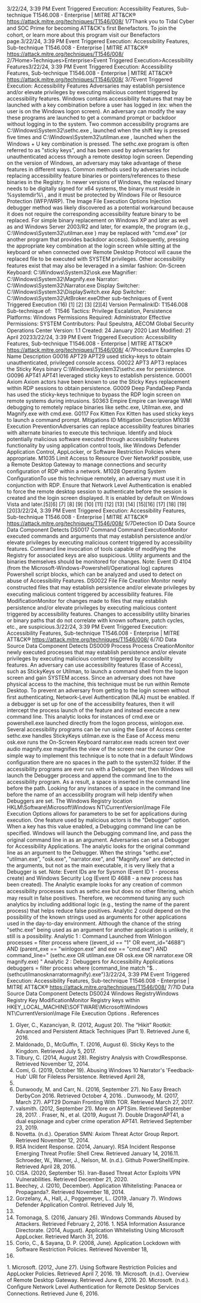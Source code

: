 3/22/24, 3:39 PM Event Triggered Execution: Accessibility Features, Sub-technique T1546.008 - Enterprise | MITRE ATT&CK®
https://attack.mitre.org/techniques/T1546/008/ 1/7Thank you to Tidal Cyber and SOC Prime for becoming ATT&CK's ﬁrst Benefactors. To join the cohort, or learn more about this program visit our
Benefactors page.3/22/24, 3:39 PM Event Triggered Execution: Accessibility Features, Sub-technique T1546.008 - Enterprise | MITRE ATT&CK®
https://attack.mitre.org/techniques/T1546/008/ 2/7Home>Techniques>Enterprise>Event Triggered Execution>Accessibility Features3/22/24, 3:39 PM Event Triggered Execution: Accessibility Features, Sub-technique T1546.008 - Enterprise | MITRE ATT&CK®
https://attack.mitre.org/techniques/T1546/008/ 3/7Event Triggered Execution: Accessibility Features
Adversaries may establish persistence and/or elevate privileges by executing malicious content triggered by accessibility features. Windows
contains accessibility features that may be launched with a key combination before a user has logged in (ex: when the user is on the
Windows logon screen). An adversary can modify the way these programs are launched to get a command prompt or backdoor without
logging in to the system.
Two common accessibility programs are C:\Windows\System32\sethc.exe , launched when the shift key is pressed ﬁve times and
C:\Windows\System32\utilman.exe , launched when the Windows + U key combination is pressed. The sethc.exe program is often referred
to as "sticky keys", and has been used by adversaries for unauthenticated access through a remote desktop login screen. 
Depending on the version of Windows, an adversary may take advantage of these features in different ways. Common methods used by
adversaries include replacing accessibility feature binaries or pointers/references to these binaries in the Registry. In newer versions of
Windows, the replaced binary needs to be digitally signed for x64 systems, the binary must reside in %systemdir%\ , and it must be protected
by Windows File or Resource Protection (WFP/WRP). The Image File Execution Options Injection debugger method was likely discovered
as a potential workaround because it does not require the corresponding accessibility feature binary to be replaced.
For simple binary replacement on Windows XP and later as well as and Windows Server 2003/R2 and later, for example, the program (e.g.,
C:\Windows\System32\utilman.exe ) may be replaced with "cmd.exe" (or another program that provides backdoor access). Subsequently,
pressing the appropriate key combination at the login screen while sitting at the keyboard or when connected over Remote Desktop Protocol
will cause the replaced ﬁle to be executed with SYSTEM privileges. 
Other accessibility features exist that may also be leveraged in a similar fashion: 
On-Screen Keyboard: C:\Windows\System32\osk.exe
Magniﬁer: C:\Windows\System32\Magnify.exe
Narrator: C:\Windows\System32\Narrator.exe
Display Switcher: C:\Windows\System32\DisplaySwitch.exe
App Switcher: C:\Windows\System32\AtBroker.exeOther sub-techniques of Event Triggered Execution (16)
[1]
[2]
[3]
[2][4]
Version PermalinkID: T1546.008
Sub-technique of:  T1546
 
Tactics: Privilege Escalation, Persistence
 
Platforms: Windows
 
Permissions Required: Administrator
 
Effective Permissions: SYSTEM
Contributors: Paul Speulstra, AECOM Global Security Operations Center
Version: 1.1
Created: 24 January 2020
Last Modiﬁed: 21 April 20233/22/24, 3:39 PM Event Triggered Execution: Accessibility Features, Sub-technique T1546.008 - Enterprise | MITRE ATT&CK®
https://attack.mitre.org/techniques/T1546/008/ 4/7Procedure Examples
ID Name Description
G0016 APT29 APT29 used sticky-keys to obtain unauthenticated, privileged console access.
G0022 APT3 APT3 replaces the Sticky Keys binary C:\Windows\System32\sethc.exe for persistence.
G0096 APT41 APT41 leveraged sticky keys to establish persistence.
G0001 Axiom Axiom actors have been known to use the Sticky Keys replacement within RDP sessions to obtain persistence.
G0009 Deep
PandaDeep Panda has used the sticky-keys technique to bypass the RDP login screen on remote systems during
intrusions.
S0363 Empire Empire can leverage WMI debugging to remotely replace binaries like sethc.exe, Utilman.exe, and Magnify.exe
with cmd.exe.
G0117 Fox Kitten Fox Kitten has used sticky keys to launch a command prompt.
Mitigations
ID Mitigation Description
M1038 Execution
PreventionAdversaries can replace accessibility features binaries with alternate binaries to execute this
technique. Identify and block potentially malicious software executed through accessibility features
functionality by using application control tools, like Windows Defender Application Control,
AppLocker, or Software Restriction Policies where appropriate. 
M1035 Limit Access to
Resource Over
NetworkIf possible, use a Remote Desktop Gateway to manage connections and security conﬁguration of RDP
within a network.
M1028 Operating System
ConﬁgurationTo use this technique remotely, an adversary must use it in conjunction with RDP. Ensure that Network
Level Authentication is enabled to force the remote desktop session to authenticate before the session
is created and the login screen displayed. It is enabled by default on Windows Vista and later.[5][6]
[7]
[8]
[9]
[10]
[11]
[12]
[13] [14]
[15][16] [17] [18]
[19]
[20]3/22/24, 3:39 PM Event Triggered Execution: Accessibility Features, Sub-technique T1546.008 - Enterprise | MITRE ATT&CK®
https://attack.mitre.org/techniques/T1546/008/ 5/7Detection
ID Data Source Data Component Detects
DS0017 Command Command
ExecutionMonitor executed commands and arguments that may establish persistence and/or
elevate privileges by executing malicious content triggered by accessibility features.
Command line invocation of tools capable of modifying the Registry for associated
keys are also suspicious. Utility arguments and the binaries themselves should be
monitored for changes.
Note: Event ID 4104 (from the Microsoft-Windows-Powershell/Operational log)
captures Powershell script blocks, which can be analyzed and used to detect on abuse
of Accessibility Features.
DS0022 File File Creation Monitor newly constructed ﬁles that may establish persistence and/or elevate
privileges by executing malicious content triggered by accessibility features.
File
ModiﬁcationMonitor for changes made to ﬁles that may establish persistence and/or elevate
privileges by executing malicious content triggered by accessibility features. Changes
to accessibility utility binaries or binary paths that do not correlate with known
software, patch cycles, etc., are suspicious.3/22/24, 3:39 PM Event Triggered Execution: Accessibility Features, Sub-technique T1546.008 - Enterprise | MITRE ATT&CK®
https://attack.mitre.org/techniques/T1546/008/ 6/7ID Data Source Data Component Detects
DS0009 Process Process
CreationMonitor newly executed processes that may establish persistence and/or elevate
privileges by executing malicious content triggered by accessibility features.
An adversary can use accessibility features (Ease of Access), such as StickyKeys or
Utilman, to launch a command shell from the logon screen and gain SYSTEM access.
Since an adversary does not have physical access to the machine, this technique must
be run within Remote Desktop. To prevent an adversary from getting to the login
screen without ﬁrst authenticating, Network-Level Authentication (NLA) must be
enabled. If a debugger is set up for one of the accessibility features, then it will
intercept the process launch of the feature and instead execute a new command line.
This analytic looks for instances of cmd.exe or powershell.exe launched directly from
the logon process, winlogon.exe.
Several accessibility programs can be run using the Ease of Access center
sethc.exe handles StickyKeys
utilman.exe is the Ease of Access menu
osk.exe runs the On-Screen Keyboard
narrator.exe reads screen text over audio
magnify.exe magniﬁes the view of the screen near the cursor
One simple way to implement this technique is to note that in a default Windows
conﬁguration there are no spaces in the path to the system32 folder. If the
accessibility programs are ever run with a Debugger set, then Windows will launch the
Debugger process and append the command line to the accessibility program. As a
result, a space is inserted in the command line before the path. Looking for any
instances of a space in the command line before the name of an accessibility
program will help identify when Debuggers are set.
The Windows Registry location HKLM\Software\Microsoft\Windows
NT\CurrentVersion\Image File Execution Options allows for parameters to be set for
applications during execution. One feature used by malicious actors is the "Debugger"
option. When a key has this value enabled, a Debugging command line can be
speciﬁed. Windows will launch the Debugging command line, and pass the original
command line in as an argument. Adversaries can set a Debugger for Accessibility
Applications. The analytic looks for the original command line as an argument to the
Debugger. When the strings "sethc.exe", "utilman.exe", "osk.exe", "narrator.exe", and
"Magnify.exe" are detected in the arguments, but not as the main executable, it is very
likely that a Debugger is set.
Note: Event IDs are for Sysmon (Event ID 1 - process create) and Windows Security
Log (Event ID 4688 - a new process has been created). The Analytic example looks for
any creation of common accessibility processes such as sethc.exe but does no other
ﬁltering, which may result in false positives. Therefore, we recommend tuning any
such analytics by including additional logic (e.g., testing the name of the parent
process) that helps reduce false positives.
Analytic 2 could depend on the possibility of the known strings used as arguments for
other applications used in the day-to-day environment. Although the chance of the
string "sethc.exe" being used as an argument for another application is unlikely, it still
is a possibility.
Analytic 1 : Command Launched from Winlogon
processes = filter process where ((event\_id == "1" OR event\_id="4688")
AND (parent\_exe == "winlogon.exe" and exe == "cmd.exe") AND
command\_line=" (sethc.exe OR utilman.exe OR osk.exe OR narrator.exe OR
magnify.exe) "
Analytic 2 : Debuggers for Accessibility Applications
debuggers = filter process where (command\_line match "$. .
(sethcutilmanosknarratormagnify).exe")3/22/24, 3:39 PM Event Triggered Execution: Accessibility Features, Sub-technique T1546.008 - Enterprise | MITRE ATT&CK®
https://attack.mitre.org/techniques/T1546/008/ 7/7ID Data Source Data Component Detects
DS0024 Windows RegistryWindows
Registry Key
ModiﬁcationMonitor Registry keys within HKEY\_LOCAL\_MACHINE\SOFTWARE\Microsoft\Windows
NT\CurrentVersion\Image File Execution Options .
References
1. Glyer, C., Kazanciyan, R. (2012, August 20). The “Hikit” Rootkit:
Advanced and Persistent Attack Techniques (Part 1). Retrieved
June 6, 2016.
2. Maldonado, D., McGuﬃn, T. (2016, August 6). Sticky Keys to
the Kingdom. Retrieved July 5, 2017.
3. Tilbury, C. (2014, August 28). Registry Analysis with
CrowdResponse. Retrieved November 12, 2014.
4. Comi, G. (2019, October 19). Abusing Windows 10 Narrator's
'Feedback-Hub' URI for Fileless Persistence. Retrieved April 28,
2020.
5. Dunwoody, M. and Carr, N.. (2016, September 27). No Easy
Breach DerbyCon 2016. Retrieved October 4, 2016.
 . Dunwoody, M. (2017, March 27). APT29 Domain Fronting
With TOR. Retrieved March 27, 2017.
7. valsmith. (2012, September 21). More on APTSim. Retrieved
September 28, 2017.
 . Fraser, N., et al. (2019, August 7). Double DragonAPT41, a
dual espionage and cyber crime operation APT41. Retrieved
September 23, 2019.
9. Novetta. (n.d.). Operation SMN: Axiom Threat Actor Group
Report. Retrieved November 12, 2014.
10. RSA Incident Response. (2014, January). RSA Incident
Response Emerging Threat Proﬁle: Shell Crew. Retrieved
January 14, 2016.11. Schroeder, W., Warner, J., Nelson, M. (n.d.). Github
PowerShellEmpire. Retrieved April 28, 2016.
12. CISA. (2020, September 15). Iran-Based Threat Actor Exploits
VPN Vulnerabilities. Retrieved December 21, 2020.
13. Beechey, J. (2010, December). Application Whitelisting:
Panacea or Propaganda?. Retrieved November 18, 2014.
14. Gorzelany, A., Hall, J., Poggemeyer, L.. (2019, January 7).
Windows Defender Application Control. Retrieved July 16,
2019.
15. Tomonaga, S. (2016, January 26). Windows Commands
Abused by Attackers. Retrieved February 2, 2016.
1 . NSA Information Assurance Directorate. (2014, August).
Application Whitelisting Using Microsoft AppLocker. Retrieved
March 31, 2016.
17. Corio, C., & Sayana, D. P. (2008, June). Application Lockdown
with Software Restriction Policies. Retrieved November 18,
2014.
1 . Microsoft. (2012, June 27). Using Software Restriction
Policies and AppLocker Policies. Retrieved April 7, 2016.
19. Microsoft. (n.d.). Overview of Remote Desktop Gateway.
Retrieved June 6, 2016.
20. Microsoft. (n.d.). Conﬁgure Network Level Authentication for
Remote Desktop Services Connections. Retrieved June 6,
2016.